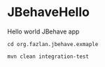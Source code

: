 # JBehaveHello

Hello world JBehave app

  ``cd org.fazlan.jbehave.exmaple``
  
  ``mvn clean integration-test``
